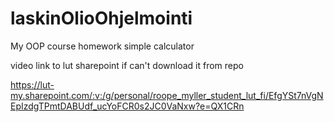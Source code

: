 # laskinOlioOhjelmointi
My OOP course homework simple calculator


video link to lut sharepoint if can't download it from repo

https://lut-my.sharepoint.com/:v:/g/personal/roope_myller_student_lut_fi/EfgYSt7nVgNEpIzdgTPmtDABUdf_ucYoFCR0s2JC0VaNxw?e=QX1CRn
